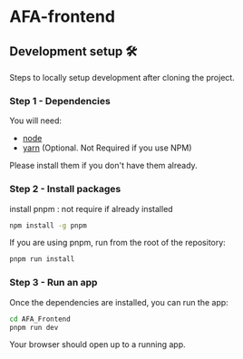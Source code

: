 # AFA-frontend

## Development setup 🛠

Steps to locally setup development after cloning the project.

### Step 1 - Dependencies

You will need:

* [node](https://nodejs.org/)
* [yarn](https://yarnpkg.com/en/docs/install) (Optional. Not Required if you use NPM)

Please install them if you don't have them already.

### Step 2 - Install packages

install pnpm : not require if already installed
```sh
npm install -g pnpm 
````

If you are using pnpm, run from the root of the repository:
```sh
pnpm run install
```

### Step 3 - Run an app

Once the dependencies are installed, you can run the app:

```sh
cd AFA_Frontend
pnpm run dev
```

Your browser should open up to a running app.
